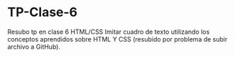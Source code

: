 # TP-Clase-6
Resubo tp en clase 6 HTML/CSS 
Imitar cuadro de texto utilizando los conceptos aprendidos sobre HTML Y CSS (resubido por problema de subir archivo a GitHub). 
